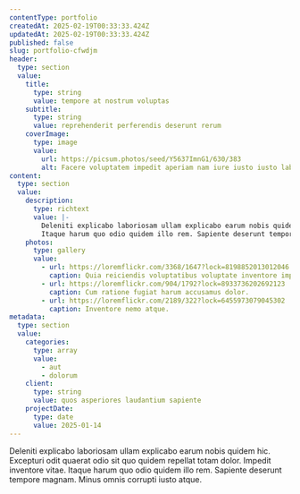 ```yaml
---
contentType: portfolio
createdAt: 2025-02-19T00:33:33.424Z
updatedAt: 2025-02-19T00:33:33.424Z
published: false
slug: portfolio-cfwdjm
header:
  type: section
  value:
    title:
      type: string
      value: tempore at nostrum voluptas
    subtitle:
      type: string
      value: reprehenderit perferendis deserunt rerum
    coverImage:
      type: image
      value:
        url: https://picsum.photos/seed/Y5637ImnG1/630/383
        alt: Facere voluptatem impedit aperiam nam iure iusto iusto laboriosam.
content:
  type: section
  value:
    description:
      type: richtext
      value: |-
        Deleniti explicabo laboriosam ullam explicabo earum nobis quidem hic. Excepturi odit quaerat odio sit quo quidem repellat totam dolor. Impedit inventore vitae.
        Itaque harum quo odio quidem illo rem. Sapiente deserunt tempore magnam. Minus omnis corrupti iusto atque.
    photos:
      type: gallery
      value:
        - url: https://loremflickr.com/3368/1647?lock=8198852013012046
          caption: Quia reiciendis voluptatibus voluptate inventore impedit esse error.
        - url: https://loremflickr.com/904/1792?lock=8933736202692123
          caption: Cum ratione fugiat harum accusamus dolor.
        - url: https://loremflickr.com/2189/322?lock=6455973079045302
          caption: Inventore nemo atque.
metadata:
  type: section
  value:
    categories:
      type: array
      value:
        - aut
        - dolorum
    client:
      type: string
      value: quos asperiores laudantium sapiente
    projectDate:
      type: date
      value: 2025-01-14
---
```


Deleniti explicabo laboriosam ullam explicabo earum nobis quidem hic. Excepturi odit quaerat odio sit quo quidem repellat totam dolor. Impedit inventore vitae.
Itaque harum quo odio quidem illo rem. Sapiente deserunt tempore magnam. Minus omnis corrupti iusto atque.